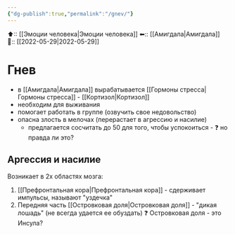 ```yaml
---
{"dg-publish":true,"permalink":"/gnev/"}
---
```



⬆:: [[Эмоции человека\|Эмоции человека]]
⬅:: [[Амигдала\|Амигдала]]
📅:: [[2022-05-29\|2022-05-29]]

# Гнев
- в [[Амигдала\|Амигдала]] вырабатывается [[Гормоны стресса\|Гормоны стресса]] - [[Кортизол\|Кортизол]]
- необходим для выживания
- помогает работать в группе (озвучить свое недовольство)
- опасна злость в мелочах (перерастает в агрессию и насилие)
	- предлагается сосчитать до 50 для того, чтобы успокоиться - ❓ но правда ли это?

## Аргессия и насилие
Возникает в 2х областях мозга:
1. [[Префронтальная кора\|Префронтальная кора]] - сдерживает импульсы, называют "уздечка"
2. Передняя часть [[Островковая доля\|Островковая доля]] - "дикая лошадь" (не всегда удается ее обуздать)
❓ Островковая доля - это Инсула?



